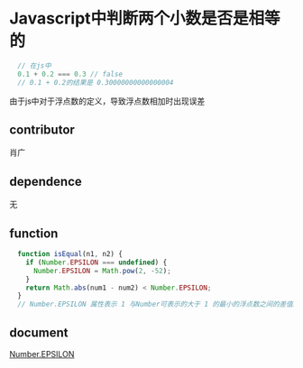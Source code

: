 # Javascript中判断两个小数是否是相等的
```javascript
  // 在js中
  0.1 + 0.2 === 0.3 // false
  // 0.1 + 0.2的结果是 0.30000000000000004
``` 
由于js中对于浮点数的定义，导致浮点数相加时出现误差
## contributor
肖广
## dependence
无
## function
```javascript
  function isEqual(n1, n2) {
    if (Number.EPSILON === undefined) {
      Number.EPSILON = Math.pow(2, -52);
    }
    return Math.abs(num1 - num2) < Number.EPSILON;
  }
  // Number.EPSILON 属性表示 1 与Number可表示的大于 1 的最小的浮点数之间的差值。

```
## document
[Number.EPSILON](https://developer.mozilla.org/zh-CN/docs/Web/JavaScript/Reference/Global_Objects/Number/EPSILON)
